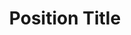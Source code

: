 ---
name: Jane Doe
title: Position Title
email: hello@outlook.com
website: 
location: Ottawa, Canada
---